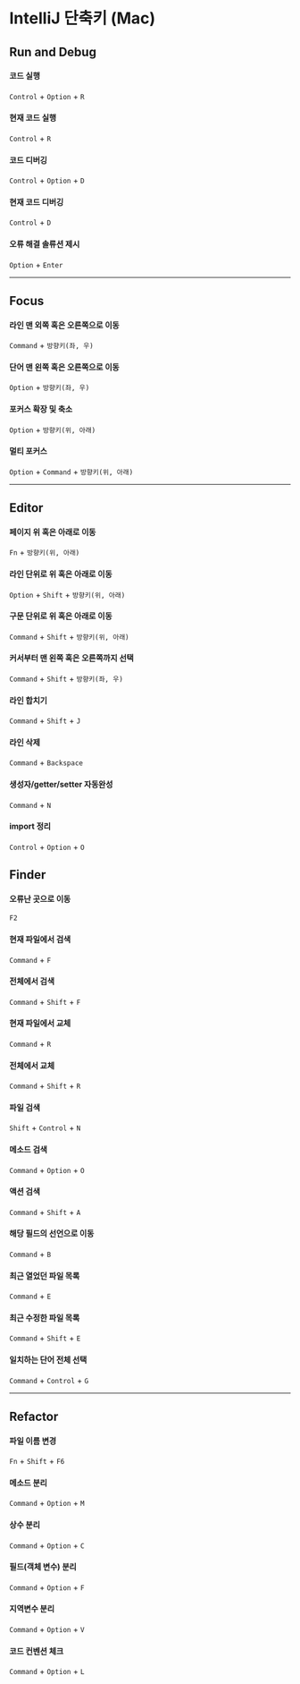 # IntelliJ 단축키 (Mac)

## Run and Debug

#### 코드 실행

`Control` + `Option` + `R`

#### 현재 코드 실행

`Control` + `R`

#### 코드 디버깅

`Control` + `Option` + `D`

#### 현재 코드 디버깅

`Control` + `D`

#### 오류 해결 솔류션 제시

`Option` + `Enter`

---

## Focus

#### 라인 맨 외쪽 혹은 오른쪽으로 이동

`Command` + `방향키(좌, 우)`

#### 단어 맨 왼쪽 혹은 오른쪽으로 이동

`Option` + `방향키(좌, 우)`

#### 포커스 확장 및 축소

`Option` + `방향키(위, 아래)`

#### 멀티 포커스

`Option` + `Command` + `방향키(위, 아래)`

---

## Editor

#### 페이지 위 혹은 아래로 이동

`Fn` + `방향키(위, 아래)`

#### 라인 단위로 위 혹은 아래로 이동

`Option` + `Shift` + `방향키(위, 아래)`

#### 구문 단위로 위 혹은 아래로 이동

`Command` + `Shift` + `방향키(위, 아래)`

#### 커서부터 맨 왼쪽 혹은 오른쪽까지 선택

`Command` + `Shift` + `방향키(좌, 우)`

#### 라인 합치기

`Command` + `Shift` + `J`

#### 라인 삭제

`Command` + `Backspace`

#### 생성자/getter/setter 자동완성

`Command` + `N`

#### import 정리

`Control` + `Option` + `O`

## Finder

#### 오류난 곳으로 이동

`F2`

#### 현재 파일에서 검색

`Command` + `F`

#### 전체에서 검색

`Command` + `Shift` + `F`

#### 현재 파일에서 교체

`Command` + `R`

#### 전체에서 교체

`Command` + `Shift` + `R`

#### 파일 검색

`Shift` + `Control` + `N`

#### 메소드 검색

`Command` + `Option` + `O`

#### 액션 검색

`Command` + `Shift` + `A`

#### 해당 필드의 선언으로 이동

`Command` + `B`

#### 최근 열었던 파일 목록

`Command` + `E`

#### 최근 수정한 파일 목록

`Command` + `Shift` + `E`

#### 일치하는 단어 전체 선택

`Command` + `Control` + `G`

---

## Refactor

#### 파일 이름 변경

`Fn` + `Shift` + `F6`

#### 메소드 분리

`Command` + `Option` + `M`

#### 상수 분리

`Command` + `Option` + `C`

#### 필드(객체 변수) 분리

`Command` + `Option` + `F`

#### 지역변수 분리

`Command` + `Option` + `V`

#### 코드 컨벤션 체크

`Command` + `Option` + `L`
